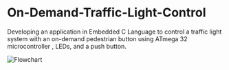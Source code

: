 # On-Demand-Traffic-Light-Control
Developing an application in Embedded C Language to control a traffic light system with an on-demand pedestrian button using ATmega 32 microcontroller , LEDs, and a push button.

![Flowchart](https://user-images.githubusercontent.com/121635850/212011566-606895f9-269f-44dd-a749-8d866e16d139.PNG)
